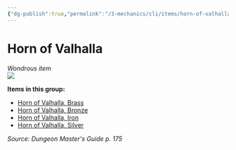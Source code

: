 ```yaml
---
{"dg-publish":true,"permalink":"/3-mechanics/cli/items/horn-of-valhalla/","tags":["ttrpg-cli/compendium/src/5e/dmg","ttrpg-cli/item/rarity/varies"]}
---
```


# Horn of Valhalla
*Wondrous item*  
![](3-Mechanics/CLI/items/img/horn-of-valhalla.webp#right)


**Items in this group:**

- [Horn of Valhalla, Brass](3-Mechanics/CLI/items/horn-of-valhalla-brass.md)
- [Horn of Valhalla, Bronze](3-Mechanics/CLI/items/horn-of-valhalla-bronze.md)
- [Horn of Valhalla, Iron](3-Mechanics/CLI/items/horn-of-valhalla-iron.md)
- [Horn of Valhalla, Silver](3-Mechanics/CLI/items/horn-of-valhalla-silver.md)

*Source: Dungeon Master's Guide p. 175*